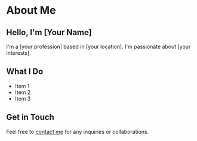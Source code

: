 # About Me

## Hello, I'm [Your Name]

I'm a [your profession] based in [your location]. I'm passionate about [your interests].

## What I Do

- Item 1
- Item 2
- Item 3

## Get in Touch

Feel free to [contact me](#contact) for any inquiries or collaborations. 